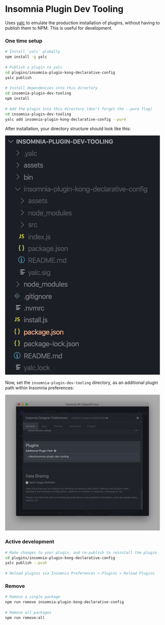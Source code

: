 # Insomnia Plugin Dev Tooling

Uses [yalc](https://github.com/whitecolor/yalc) to emulate the production installation of plugins, without having to publish them to NPM. This is useful for development.

### One time setup
```sh
# Install `yalc` globally
npm install -g yalc

# Publish a plugin to yalc
cd plugins/insomnia-plugin-kong-declarative-config
yalc publish

# Install dependencies into this directory
cd insomnia-plugin-dev-tooling
npm install

# Add the plugin into this directory (don't forget the --pure flag)
cd insomnia-plugin-dev-tooling
yalc add insomnia-plugin-kong-declarative-config --pure
```

After installation, your directory structure should look like this:

![](assets/installed.png)

Now, set the `insomnia-plugin-dev-tooling` directory, as an additional plugin path within Insomnia preferences:

![](assets/preferences.png)

### Active development
```sh
# Make changes to your plugin, and re-publish to reinstall the plugin
cd plugins/insomnia-plugin-kong-declarative-config
yalc publish --push

# Reload plugins via Insomnia Preferences > Plugins > Reload Plugins
```

### Remove
```sh
# Remove a single package
npm run remove insomnia-plugin-kong-declarative-config

# Remove all packages
npm run remove:all
```

